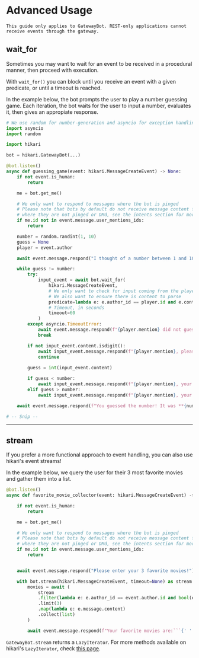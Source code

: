 # Advanced Usage

```{attention}
This guide only applies to GatewayBot. REST-only applications cannot receive events through the gateway.
```

## wait_for

Sometimes you may want to wait for an event to be received in a procedural manner, then proceed
with execution.

With `wait_for()` you can block until you receive an event with a given predicate, or until a timeout is reached.

In the example below, the bot prompts the user to play a number guessing game.
Each iteration, the bot waits for the user to input a number, evaluates it, then gives an
appropiate response.

```py
# We use random for number-generation and asyncio for exception handling
import asyncio
import random

import hikari

bot = hikari.GatewayBot(...)

@bot.listen()
async def guessing_game(event: hikari.MessageCreateEvent) -> None:
    if not event.is_human:
        return

    me = bot.get_me()

    # We only want to respond to messages where the bot is pinged
    # Please note that bots by default do not receive message content for messages
    # where they are not pinged or DMd, see the intents section for more information!
    if me.id not in event.message.user_mentions_ids:
        return

    number = random.randint(1, 10)
    guess = None
    player = event.author

    await event.message.respond("I thought of a number between 1 and 10!\nPlease enter your first guess!")

    while guess != number:
        try:
            input_event = await bot.wait_for(
                hikari.MessageCreateEvent,
                # We only want to check for input coming from the player
                # We also want to ensure there is content to parse
                predicate=lambda e: e.author_id == player.id and e.content is not None,
                # Timeout, in seconds
                timeout=60
            )
        except asyncio.TimeoutError:
            await event.message.respond(f"{player.mention} did not guess the number in time!")
            break

        if not input_event.content.isdigit():
            await input_event.message.respond(f"{player.mention}, please enter a valid guess!")
            continue
        
        guess = int(input_event.content)

        if guess < number:
            await input_event.message.respond(f"{player.mention}, your guess is too low!")
        elif guess > number:
            await input_event.message.respond(f"{player.mention}, your guess is too high!")

    await event.message.respond(f"You guessed the number! It was **{number}**!")

# -- Snip --
```

---

## stream

If you prefer a more functional approach to event handling, you can also use hikari's event streams!

In the example below, we query the user for their 3 most favorite movies and gather them into a list.

```py
@bot.listen()
async def favorite_movie_collector(event: hikari.MessageCreateEvent) -> None:

    if not event.is_human:
        return

    me = bot.get_me()

    # We only want to respond to messages where the bot is pinged
    # Please note that bots by default do not receive message content for messages
    # where they are not pinged or DMd, see the intents section for more information!
    if me.id not in event.message.user_mentions_ids:
        return


    await event.message.respond("Please enter your 3 favorite movies!")

    with bot.stream(hikari.MessageCreateEvent, timeout=None) as stream:
        movies = await (
            stream
            .filter(lambda e: e.author_id == event.author.id and bool(event.message.content))
            .limit(3)
            .map(lambda e: e.message.content)
            .collect(list)
        )

        await event.message.respond(f"Your favorite movies are:```{' '.join(movies)}```")
```

`GatewayBot.stream` returns a `LazyIterator`. For more methods available on hikari's `LazyIterator`, check [this page](https://docs.hikari-py.dev/en/latest/reference/hikari/iterators/#hikari.iterators.LazyIterator).
